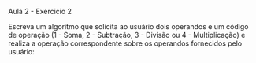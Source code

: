 Aula 2 - Exercicio 2

Escreva um algoritmo que solicita ao usuário dois operandos e um código de operação (1 - Soma, 2 - Subtração, 3 - Divisão ou 4 - Multiplicação) e realiza a operação correspondente sobre os operandos fornecidos pelo usuário:

```go
```

